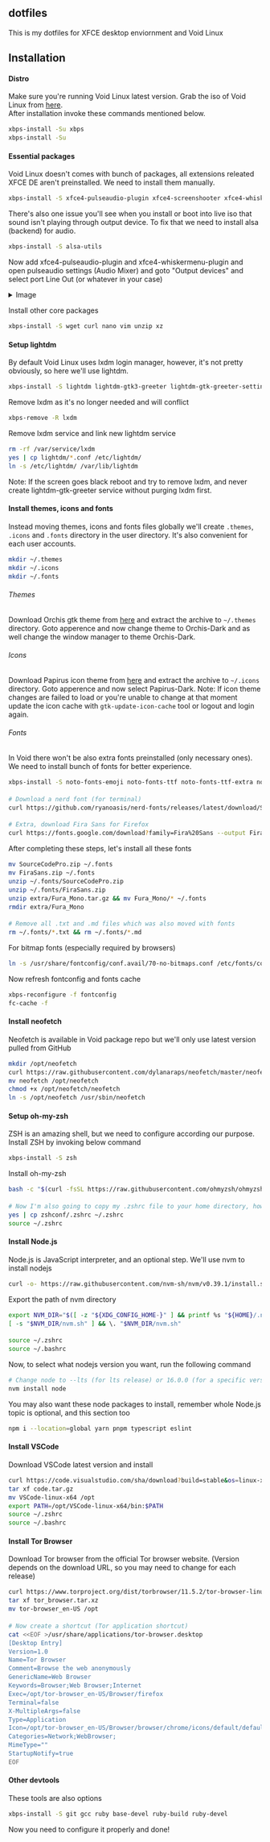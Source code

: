 ## dotfiles
This is my dotfiles for XFCE desktop enviornment and Void Linux

## Installation
#### Distro
Make sure you're running Void Linux latest version. Grab the iso of Void Linux from [here](https://voidlinux.org/).\
After installation invoke these commands mentioned below.
```sh
xbps-install -Su xbps
xbps-install -Su
```

#### Essential packages
Void Linux doesn't comes with bunch of packages, all extensions releated XFCE DE aren't preinstalled. We need to install them manually.
```sh
xbps-install -S xfce4-pulseaudio-plugin xfce4-screenshooter xfce4-whiskermenu-plugin
```
There's also one issue you'll see when you install or boot into live iso that sound isn't playing through output device. To fix that we need to install alsa (backend) for audio.
```sh
xbps-install -S alsa-utils
```
Now add xfce4-pulseaudio-plugin and xfce4-whiskermenu-plugin and open pulseaudio settings (Audio Mixer) and goto "Output devices" and select port Line Out (or whatever in your case)
<details>
    <summary>Image
    </summary>
    <img src="./images/readme/Screenshot_2022-10-04_14-30-23.png" alt="image" />
</details>

Install other core packages
```sh
xbps-install -S wget curl nano vim unzip xz
```

#### Setup lightdm
By default Void Linux uses lxdm login manager, however, it's not pretty obviously, so here we'll use lightdm.
```sh
xbps-install -S lightdm lightdm-gtk3-greeter lightdm-gtk-greeter-settings
```
Remove lxdm as it's no longer needed and will conflict
```sh
xbps-remove -R lxdm
```
Remove lxdm service and link new lightdm service
```sh
rm -rf /var/service/lxdm
yes | cp lightdm/*.conf /etc/lightdm/
ln -s /etc/lightdm/ /var/lib/lightdm
```
Note: If the screen goes black reboot and try to remove lxdm, and never create lightdm-gtk-greeter service without purging lxdm first.


#### Install themes, icons and fonts
Instead moving themes, icons and fonts files globally we'll create `.themes`, `.icons` and `.fonts` directory in the user directory. It's also convenient for each user accounts.
```sh
mkdir ~/.themes
mkdir ~/.icons
mkdir ~/.fonts
```
###### Themes
Download Orchis gtk theme from [here](https://www.xfce-look.org/p/1357889) and extract the archive to `~/.themes` directory. Goto apperence and now change theme to Orchis-Dark and as well change the window manager to theme Orchis-Dark.

###### Icons
Download Papirus icon theme from [here](https://www.xfce-look.org/p/1166289/) and extract the archive to `~/.icons` directory. Goto apperence and now select Papirus-Dark. 
Note: If icon theme changes are failed to load or you're unable to change at that moment update the icon cache with `gtk-update-icon-cache` tool or logout and login again.

###### Fonts
In Void there won't be also extra fonts preinstalled (only necessary ones). We need to install bunch of fonts for better experience. 
```sh
xbps-install -S noto-fonts-emoji noto-fonts-ttf noto-fonts-ttf-extra noto-fonts-cjk ttf-ubuntu-font-family

# Download a nerd font (for terminal)
curl https://github.com/ryanoasis/nerd-fonts/releases/latest/download/SourceCodePro.zip --output SourceCodePro.zip

# Extra, download Fira Sans for Firefox
curl https://fonts.google.com/download?family=Fira%20Sans --output FiraSans.zip
```
After completing these steps, let's install all these fonts
```sh
mv SourceCodePro.zip ~/.fonts
mv FiraSans.zip ~/.fonts
unzip ~/.fonts/SourceCodePro.zip
unzip ~/.fonts/FiraSans.zip
unzip extra/Fura_Mono.tar.gz && mv Fura_Mono/* ~/.fonts
rmdir extra/Fura_Mono

# Remove all .txt and .md files which was also moved with fonts
rm ~/.fonts/*.txt && rm ~/.fonts/*.md 
```
For bitmap fonts (especially required by browsers)
```sh
ln -s /usr/share/fontconfig/conf.avail/70-no-bitmaps.conf /etc/fonts/conf.d/
```
Now refresh fontconfig and fonts cache
```sh
xbps-reconfigure -f fontconfig
fc-cache -f
```

#### Install neofetch
Neofetch is available in Void package repo but we'll only use latest version pulled from GitHub
```sh
mkdir /opt/neofetch
curl https://raw.githubusercontent.com/dylanaraps/neofetch/master/neofetch --output neofetch
mv neofetch /opt/neofetch
chmod +x /opt/neofetch/neofetch
ln -s /opt/neofetch /usr/sbin/neofetch
```

#### Setup oh-my-zsh
ZSH is an amazing shell, but we need to configure according our purpose.
Install ZSH by invoking below command
```sh
xbps-install -S zsh
```
Install oh-my-zsh
```sh
bash -c "$(curl -fsSL https://raw.githubusercontent.com/ohmyzsh/ohmyzsh/master/tools/install.sh)"

# Now I'm also going to copy my .zshrc file to your home directory, however, if you want to configure it by yourself, you may skip this step
yes | cp zshconf/.zshrc ~/.zshrc
source ~/.zshrc
```

#### Install Node.js
Node.js is JavaScript interpreter, and an optional step. We'll use nvm to install nodejs
```sh
curl -o- https://raw.githubusercontent.com/nvm-sh/nvm/v0.39.1/install.sh | bash
```
Export the path of nvm directory
```sh
export NVM_DIR="$([ -z "${XDG_CONFIG_HOME-}" ] && printf %s "${HOME}/.nvm" || printf %s "${XDG_CONFIG_HOME}/nvm")"
[ -s "$NVM_DIR/nvm.sh" ] && \. "$NVM_DIR/nvm.sh"

source ~/.zshrc
source ~/.bashrc
```
Now, to select what nodejs version you want, run the following command
```sh
# Change node to --lts (for lts release) or 16.0.0 (for a specific version)
nvm install node
```
You may also want these node packages to install, remember whole Node.js topic is optional, and this section too
```sh
npm i --location=global yarn pnpm typescript eslint
```

#### Install VSCode
Download VSCode latest version and install
```sh
curl https://code.visualstudio.com/sha/download?build=stable&os=linux-x64 --output code.tar.gz
tar xf code.tar.gz
mv VSCode-linux-x64 /opt
export PATH=/opt/VSCode-linux-x64/bin:$PATH
source ~/.zshrc
source ~/.bashrc
```

#### Install Tor Browser
Download Tor browser from the official Tor browser website. (Version depends on the download URL, so you may need to change for each release)

```sh
curl https://www.torproject.org/dist/torbrowser/11.5.2/tor-browser-linux64-11.5.2_en-US.tar.xz --output tor_browser.tar.xz
tar xf tor_browser.tar.xz
mv tor-browser_en-US /opt

# Now create a shortcut (Tor application shortcut)
cat <<EOF >/usr/share/applications/tor-browser.desktop
[Desktop Entry]
Version=1.0
Name=Tor Browser
Comment=Browse the web anonymously
GenericName=Web Browser
Keywords=Browser;Web Browser;Internet
Exec=/opt/tor-browser_en-US/Browser/firefox
Terminal=false
X-MultipleArgs=false
Type=Application
Icon=/opt/tor-browser_en-US/Browser/browser/chrome/icons/default/default64.png
Categories=Network;WebBrowser;
MimeType=""
StartupNotify=true
EOF
```

#### Other devtools
These tools are also options
```sh
xbps-install -S git gcc ruby base-devel ruby-build ruby-devel
```

Now you need to configure it properly and done!
